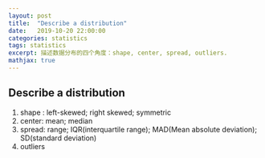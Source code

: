 ```yaml
---
layout: post
title:  "Describe a distribution"
date:   2019-10-20 22:00:00
categories: statistics
tags: statistics
excerpt: 描述数据分布的四个角度：shape, center, spread, outliers.
mathjax: true
---
```


## Describe a distribution
1. shape : left-skewed; right skewed; symmetric
2. center: mean; median
3. spread: range; IQR(interquartile range); MAD(Mean absolute deviation); SD(standard deviation)
4. outliers

